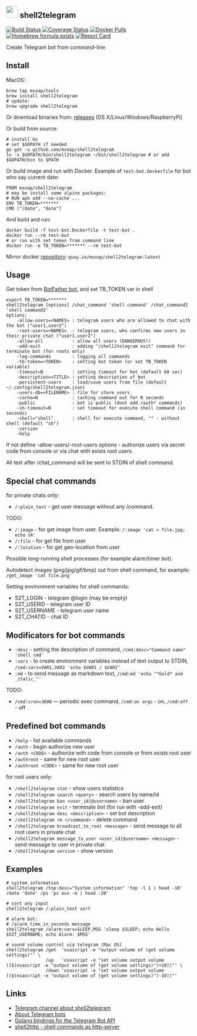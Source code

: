 <img src="https://raw.githubusercontent.com/msoap/shell2telegram/misc/img/shell2telegram_icon.png" width="32" height="32"> shell2telegram
-----------------------------------------------------------------------------------------------------------------------------------------

[![Build Status](https://travis-ci.org/msoap/shell2telegram.svg?branch=master)](https://travis-ci.org/msoap/shell2telegram)
[![Coverage Status](https://coveralls.io/repos/github/msoap/shell2telegram/badge.svg?branch=master)](https://coveralls.io/github/msoap/shell2telegram?branch=master)
[![Docker Pulls](https://img.shields.io/docker/pulls/msoap/shell2telegram.svg?maxAge=3600)](https://hub.docker.com/r/msoap/shell2telegram/)
[![Homebrew formula exists](https://img.shields.io/badge/homebrew-🍺-d7af72.svg)](https://github.com/msoap/shell2telegram#install)
[![Report Card](https://goreportcard.com/badge/github.com/msoap/shell2telegram)](https://goreportcard.com/report/github.com/msoap/shell2telegram)

Create Telegram bot from command-line

Install
-------

MacOS:

    brew tap msoap/tools
    brew install shell2telegram
    # update:
    brew upgrade shell2telegram

Or download binaries from: [releases](https://github.com/msoap/shell2telegram/releases) (OS X/Linux/Windows/RaspberryPi)

Or build from source:

    # install Go
    # set $GOPATH if needed
    go get -u github.com/msoap/shell2telegram
    ln -s $GOPATH/bin/shell2telegram ~/bin/shell2telegram # or add $GOPATH/bin to $PATH

Or build image and run with Docker.
Example of `test-bot.Dockerfile` for bot who say current date:

    FROM msoap/shell2telegram
    # may be install some alpine packages:
    # RUN apk add --no-cache ...
    ENV TB_TOKEN=*******
    CMD ["/date", "date"]

And build and run:

    docker build -f test-bot.Dockerfile -t test-bot .
    docker run --rm test-bot
    # or run with set token from command line
    docker run -e TB_TOKEN=******* --rm test-bot

Mirror docker [repository](https://quay.io/repository/msoap/shell2telegram): `quay.io/msoap/shell2telegram:latest`

Usage
-----

Get token from [BotFather bot](https://telegram.me/BotFather), and set TB_TOKEN var in shell

    export TB_TOKEN=*******
    shell2telegram [options] /chat_command 'shell command' /chat_command2 'shell command2'
    options:
        -allow-users=<NAMES> : telegram users who are allowed to chat with the bot ("user1,user2")
        -root-users=<NAMES>  : telegram users, who confirms new users in their private chat ("user1,user2")
        -allow-all           : allow all users (DANGEROUS!)
        -add-exit            : adding "/shell2telegram exit" command for terminate bot (for roots only)
        -log-commands        : logging all commands
        -tb-token=<TOKEN>    : setting bot token (or set TB_TOKEN variable)
        -timeout=N           : setting timeout for bot (default 60 sec)
        -description=<TITLE> : setting description of bot
        -persistent-users    : load/save users from file (default ~/.config/shell2telegram.json)
        -users-db=<FILENAME> : file for store users
        -cache=N             : caching command out for N seconds
        -public              : bot is public (dont add /auth* commands)
        -sh-timeout=N        : set timeout for execute shell command (in seconds)
        -shell="shell"       : shell for execute command, "" - without shell (default "sh")
        -version
        -help

If not define -allow-users/-root-users options - authorize users via secret code from console or via chat with exists root users.

All text after /chat_command will be sent to STDIN of shell command.

Special chat commands
---------------------

for private chats only:

  * `/:plain_text` - get user message without any /command.

TODO:

  * `/:image` - for get image from user. Example: `/:image 'cat > file.jpg; echo ok'`
  * `/:file`  - for get file from user
  * `/:location`  - for get geo-location from user

Possible long-running shell processes (for example alarm/timer bot).

Autodetect images (png/jpg/gif/bmp) out from shell command, for example: `/get_image 'cat file.png'`

Setting environment variables for shell commands:

  * S2T_LOGIN - telegram @login (may be empty)
  * S2T_USERID - telegram user ID
  * S2T_USERNAME - telegram user name
  * S2T_CHATID - chat ID

Modificators for bot commands
-----------------------------

  * `:desc` - setting the description of command, `/cmd:desc="Command name" 'shell cmd'`
  * `:vars` - to create environment variables instead of text output to STDIN, `/cmd:vars=VAR1,VAR2 'echo $VAR1 / $VAR2'`
  * `:md` - to send message as markdown text, `/cmd:md 'echo "*bold* and _italic_"'`

TODO:

  * `/cmd:cron=3600` — periodic exec command, `/cmd:on args` - on, `/cmd:off` - off

Predefined bot commands
-----------------------

  * `/help` - list available commands
  * `/auth` - begin authorize new user
  * `/auth <CODE>` - authorize with code from console or from exists root user
  * `/authroot` - same for new root user
  * `/authroot <CODE>` - same for new root user

for root users only:

  * `/shell2telegram stat` - show users statistics
  * `/shell2telegram search <query>` - search users by name/id
  * `/shell2telegram ban <user_id|@username>` - ban user
  * `/shell2telegram exit` - terminate bot (for run with -add-exit)
  * `/shell2telegram desc <description>` - set bot description
  * `/shell2telegram rm </command>` - delete command
  * `/shell2telegram broadcast_to_root <message>` - send message to all root users in private chat
  * `/shell2telegram message_to_user <user_id|@username> <message>` - send message to user in private chat
  * `/shell2telegram version` - show version

Examples
--------

    # system information
    shell2telegram /top:desc="System information" 'top -l 1 | head -10' /date 'date' /ps 'ps aux -m | head -20'
    
    # sort any input
    shell2telegram /:plain_text sort
    
    # alarm bot:
    # /alarm time_in_seconds message
    shell2telegram /alarm:vars=SLEEP,MSG 'sleep $SLEEP; echo Hello $S2T_USERNAME; echo Alarm: $MSG'
    
    # sound volume control via telegram (Mac OS)
    shell2telegram /get  'osascript -e "output volume of (get volume settings)"' \
                   /up   'osascript -e "set volume output volume (($(osascript -e "output volume of (get volume settings)")+10))"' \
                   /down 'osascript -e "set volume output volume (($(osascript -e "output volume of (get volume settings)")-10))"'

Links
-----

  * [Telegram channel about shell2telegram](https://telegram.me/shell2telegram)
  * [About Telegram bots](https://core.telegram.org/bots)
  * [Golang bindings for the Telegram Bot API](https://github.com/go-telegram-bot-api/telegram-bot-api)
  * [shell2http - shell commands as http-server](https://github.com/msoap/shell2http)
